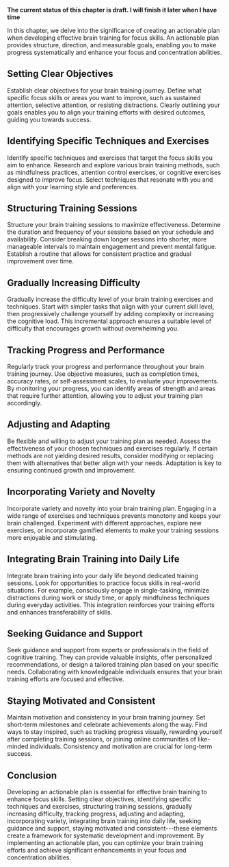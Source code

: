 **The current status of this chapter is draft. I will finish it later when I have time**

In this chapter, we delve into the significance of creating an actionable plan when developing effective brain training for focus skills. An actionable plan provides structure, direction, and measurable goals, enabling you to make progress systematically and enhance your focus and concentration abilities.

Setting Clear Objectives
------------------------

Establish clear objectives for your brain training journey. Define what specific focus skills or areas you want to improve, such as sustained attention, selective attention, or resisting distractions. Clearly outlining your goals enables you to align your training efforts with desired outcomes, guiding you towards success.

Identifying Specific Techniques and Exercises
---------------------------------------------

Identify specific techniques and exercises that target the focus skills you aim to enhance. Research and explore various brain training methods, such as mindfulness practices, attention control exercises, or cognitive exercises designed to improve focus. Select techniques that resonate with you and align with your learning style and preferences.

Structuring Training Sessions
-----------------------------

Structure your brain training sessions to maximize effectiveness. Determine the duration and frequency of your sessions based on your schedule and availability. Consider breaking down longer sessions into shorter, more manageable intervals to maintain engagement and prevent mental fatigue. Establish a routine that allows for consistent practice and gradual improvement over time.

Gradually Increasing Difficulty
-------------------------------

Gradually increase the difficulty level of your brain training exercises and techniques. Start with simpler tasks that align with your current skill level, then progressively challenge yourself by adding complexity or increasing the cognitive load. This incremental approach ensures a suitable level of difficulty that encourages growth without overwhelming you.

Tracking Progress and Performance
---------------------------------

Regularly track your progress and performance throughout your brain training journey. Use objective measures, such as completion times, accuracy rates, or self-assessment scales, to evaluate your improvements. By monitoring your progress, you can identify areas of strength and areas that require further attention, allowing you to adjust your training plan accordingly.

Adjusting and Adapting
----------------------

Be flexible and willing to adjust your training plan as needed. Assess the effectiveness of your chosen techniques and exercises regularly. If certain methods are not yielding desired results, consider modifying or replacing them with alternatives that better align with your needs. Adaptation is key to ensuring continued growth and improvement.

Incorporating Variety and Novelty
---------------------------------

Incorporate variety and novelty into your brain training plan. Engaging in a wide range of exercises and techniques prevents monotony and keeps your brain challenged. Experiment with different approaches, explore new exercises, or incorporate gamified elements to make your training sessions more enjoyable and stimulating.

Integrating Brain Training into Daily Life
------------------------------------------

Integrate brain training into your daily life beyond dedicated training sessions. Look for opportunities to practice focus skills in real-world situations. For example, consciously engage in single-tasking, minimize distractions during work or study time, or apply mindfulness techniques during everyday activities. This integration reinforces your training efforts and enhances transferability of skills.

Seeking Guidance and Support
----------------------------

Seek guidance and support from experts or professionals in the field of cognitive training. They can provide valuable insights, offer personalized recommendations, or design a tailored training plan based on your specific needs. Collaborating with knowledgeable individuals ensures that your brain training efforts are focused and effective.

Staying Motivated and Consistent
--------------------------------

Maintain motivation and consistency in your brain training journey. Set short-term milestones and celebrate achievements along the way. Find ways to stay inspired, such as tracking progress visually, rewarding yourself after completing training sessions, or joining online communities of like-minded individuals. Consistency and motivation are crucial for long-term success.

Conclusion
----------

Developing an actionable plan is essential for effective brain training to enhance focus skills. Setting clear objectives, identifying specific techniques and exercises, structuring training sessions, gradually increasing difficulty, tracking progress, adjusting and adapting, incorporating variety, integrating brain training into daily life, seeking guidance and support, staying motivated and consistent---these elements create a framework for systematic development and improvement. By implementing an actionable plan, you can optimize your brain training efforts and achieve significant enhancements in your focus and concentration abilities.
